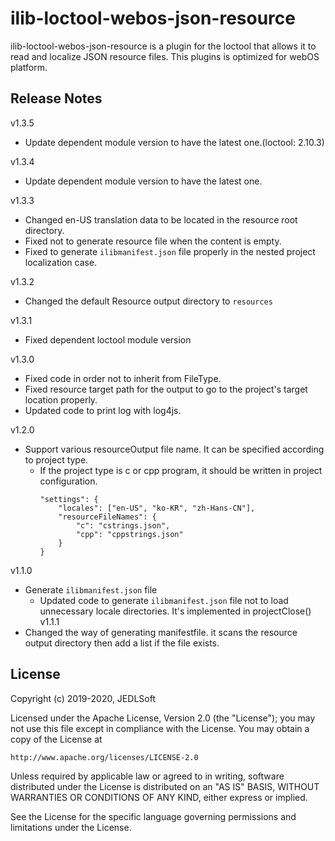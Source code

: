 # ilib-loctool-webos-json-resource
ilib-loctool-webos-json-resource is a plugin for the loctool that
allows it to read and localize JSON resource files. This plugins is optimized for webOS platform.

## Release Notes
v1.3.5
* Update dependent module version to have the latest one.(loctool: 2.10.3)

v1.3.4
* Update dependent module version to have the latest one.

v1.3.3
* Changed en-US translation data to be located in the resource root directory.
* Fixed not to generate resource file when the content is empty.
* Fixed to generate `ilibmanifest.json` file properly in the nested project localization case.

v1.3.2
* Changed the default Resource output directory to `resources`

v1.3.1
* Fixed dependent loctool module version

v1.3.0
* Fixed code in order not to inherit from FileType.
* Fixed resource target path for the output to go to the project's target location properly.
* Updated code to print log with log4js.

v1.2.0
* Support various resourceOutput file name. It can be specified according to project type.
    * If the project type is c or cpp program, it should be written in project configuration.
        ~~~~
        "settings": {
            "locales": ["en-US", "ko-KR", "zh-Hans-CN"],
            "resourceFileNames": {
                "c": "cstrings.json",
                "cpp": "cppstrings.json"
            }
        }
        ~~~~
v1.1.0
* Generate `ilibmanifest.json` file
    * Updated code to generate `ilibmanifest.json` file not to load unnecessary locale directories.
      It's implemented in projectClose()
v1.1.1
* Changed the way of generating manifestfile. it scans the resource output directory then add a list if the file exists.

## License

Copyright (c) 2019-2020, JEDLSoft

Licensed under the Apache License, Version 2.0 (the "License");
you may not use this file except in compliance with the License.
You may obtain a copy of the License at

    http://www.apache.org/licenses/LICENSE-2.0

Unless required by applicable law or agreed to in writing, software
distributed under the License is distributed on an "AS IS" BASIS,
WITHOUT WARRANTIES OR CONDITIONS OF ANY KIND, either express or implied.

See the License for the specific language governing permissions and
limitations under the License.
